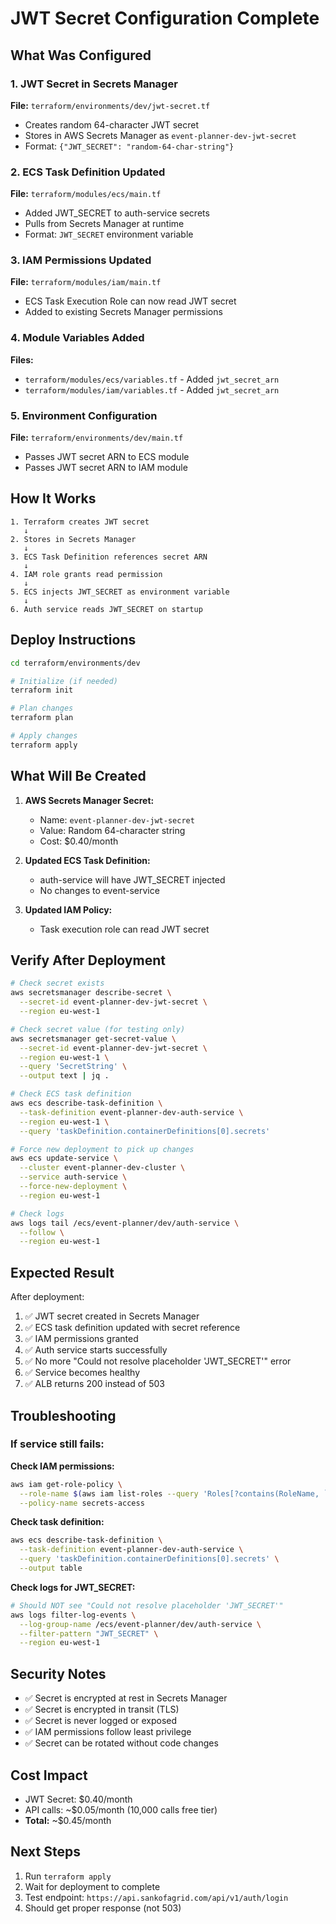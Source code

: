 # JWT Secret Configuration Complete

## What Was Configured

### 1. JWT Secret in Secrets Manager
**File:** `terraform/environments/dev/jwt-secret.tf`
- Creates random 64-character JWT secret
- Stores in AWS Secrets Manager as `event-planner-dev-jwt-secret`
- Format: `{"JWT_SECRET": "random-64-char-string"}`

### 2. ECS Task Definition Updated
**File:** `terraform/modules/ecs/main.tf`
- Added JWT_SECRET to auth-service secrets
- Pulls from Secrets Manager at runtime
- Format: `JWT_SECRET` environment variable

### 3. IAM Permissions Updated
**File:** `terraform/modules/iam/main.tf`
- ECS Task Execution Role can now read JWT secret
- Added to existing Secrets Manager permissions

### 4. Module Variables Added
**Files:**
- `terraform/modules/ecs/variables.tf` - Added `jwt_secret_arn`
- `terraform/modules/iam/variables.tf` - Added `jwt_secret_arn`

### 5. Environment Configuration
**File:** `terraform/environments/dev/main.tf`
- Passes JWT secret ARN to ECS module
- Passes JWT secret ARN to IAM module

## How It Works

```
1. Terraform creates JWT secret
   ↓
2. Stores in Secrets Manager
   ↓
3. ECS Task Definition references secret ARN
   ↓
4. IAM role grants read permission
   ↓
5. ECS injects JWT_SECRET as environment variable
   ↓
6. Auth service reads JWT_SECRET on startup
```

## Deploy Instructions

```bash
cd terraform/environments/dev

# Initialize (if needed)
terraform init

# Plan changes
terraform plan

# Apply changes
terraform apply
```

## What Will Be Created

1. **AWS Secrets Manager Secret:**
   - Name: `event-planner-dev-jwt-secret`
   - Value: Random 64-character string
   - Cost: $0.40/month

2. **Updated ECS Task Definition:**
   - auth-service will have JWT_SECRET injected
   - No changes to event-service

3. **Updated IAM Policy:**
   - Task execution role can read JWT secret

## Verify After Deployment

```bash
# Check secret exists
aws secretsmanager describe-secret \
  --secret-id event-planner-dev-jwt-secret \
  --region eu-west-1

# Check secret value (for testing only)
aws secretsmanager get-secret-value \
  --secret-id event-planner-dev-jwt-secret \
  --region eu-west-1 \
  --query 'SecretString' \
  --output text | jq .

# Check ECS task definition
aws ecs describe-task-definition \
  --task-definition event-planner-dev-auth-service \
  --region eu-west-1 \
  --query 'taskDefinition.containerDefinitions[0].secrets'

# Force new deployment to pick up changes
aws ecs update-service \
  --cluster event-planner-dev-cluster \
  --service auth-service \
  --force-new-deployment \
  --region eu-west-1

# Check logs
aws logs tail /ecs/event-planner/dev/auth-service \
  --follow \
  --region eu-west-1
```

## Expected Result

After deployment:
1. ✅ JWT secret created in Secrets Manager
2. ✅ ECS task definition updated with secret reference
3. ✅ IAM permissions granted
4. ✅ Auth service starts successfully
5. ✅ No more "Could not resolve placeholder 'JWT_SECRET'" error
6. ✅ Service becomes healthy
7. ✅ ALB returns 200 instead of 503

## Troubleshooting

### If service still fails:

**Check IAM permissions:**
```bash
aws iam get-role-policy \
  --role-name $(aws iam list-roles --query 'Roles[?contains(RoleName, `ecs-execution`)].RoleName' --output text) \
  --policy-name secrets-access
```

**Check task definition:**
```bash
aws ecs describe-task-definition \
  --task-definition event-planner-dev-auth-service \
  --query 'taskDefinition.containerDefinitions[0].secrets' \
  --output table
```

**Check logs for JWT_SECRET:**
```bash
# Should NOT see "Could not resolve placeholder 'JWT_SECRET'"
aws logs filter-log-events \
  --log-group-name /ecs/event-planner/dev/auth-service \
  --filter-pattern "JWT_SECRET" \
  --region eu-west-1
```

## Security Notes

- ✅ Secret is encrypted at rest in Secrets Manager
- ✅ Secret is encrypted in transit (TLS)
- ✅ Secret is never logged or exposed
- ✅ IAM permissions follow least privilege
- ✅ Secret can be rotated without code changes

## Cost Impact

- JWT Secret: $0.40/month
- API calls: ~$0.05/month (10,000 calls free tier)
- **Total:** ~$0.45/month

## Next Steps

1. Run `terraform apply`
2. Wait for deployment to complete
3. Test endpoint: `https://api.sankofagrid.com/api/v1/auth/login`
4. Should get proper response (not 503)
